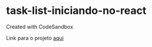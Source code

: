 # task-list-iniciando-no-react

Created with CodeSandbox

Link para o projeto [aqui](https://gv5pb.csb.app/)
